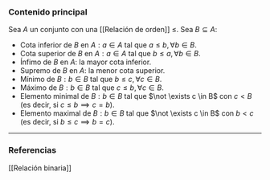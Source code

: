 ### Contenido principal

Sea $A$ un conjunto con una [[Relación de orden]] $\le$. Sea $B \subseteq A$:
- Cota inferior de $B$ en $A: a \in A$ tal que $a \le b, \forall b \in B$.
- Cota superior de $B$ en $A: a \in A$ tal que $b \le a, \forall b \in B$.
- Ínfimo de $B$ en $A$: la mayor cota inferior.
- Supremo de $B$ en $A$: la menor cota superior.
- Mínimo de $B: b \in B$ tal que $b \le c, \forall c \in B$.
- Máximo de $B : b \in B$ tal que $c \le b, \forall c \in B$.
- Elemento minimal de $B: b \in B$ tal que $\not \exists c \in B$ con $c < B$ (es decir, si $c \le b \implies c = b)$.
- Elemento maximal de $B: b \in B$ tal que $\not \exists c \in B$ con $b < c$ (es decir, si $b \le c \implies b = c)$.


--- 
### Referencias

[[Relación binaria]]